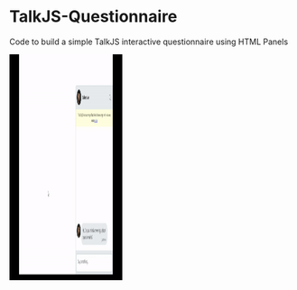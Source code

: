 # TalkJS-Questionnaire
Code to build a simple TalkJS interactive questionnaire using HTML Panels

<img src="https://github.com/aswinrajeevofficial/TalkJS-Questionnaire/raw/master/screenshots/final_demo.gif?" width="200" height="400" alt="TalkJS Questionnaire Screenshot" style="max-width:100%;">

